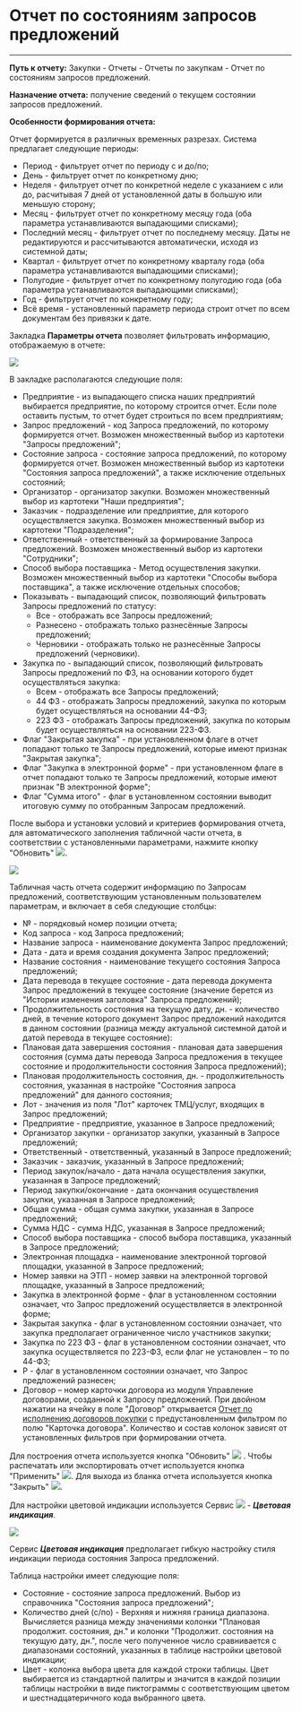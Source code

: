 ﻿# Отчет по состояниям запросов предложений
---
**Путь к отчету:** Закупки - Отчеты - Отчеты по закупкам - Отчет по состояниям запросов предложений.

**Назначение отчета:** получение сведений о текущем состоянии запросов предложений.

**Особенности формирования отчета:**

Отчет формируется в различных временных разрезах. Система предлагает следующие периоды:
* Период - фильтрует отчет по периоду с и до/по;
* День - фильтрует отчет по конкретному дню;
* Неделя - фильтрует отчет по конкретной неделе с указанием с или до, расчитывая 7 дней от установленной даты в большую или меньшую сторону;
* Месяц - фильтрует отчет по конкретному месяцу года (оба параметра устанавливаются выпадающими списками);
* Последний месяц - фильтрует отчет по последнему месяцу. Даты не редактируются и рассчитываются автоматически, исходя из системной даты;
* Квартал - фильтрует отчет по конкретному кварталу года (оба параметра устанавливаются выпадающими списками);
* Полугодие - фильтрует отчет по конкретному полугодию года (оба параметра устанавливаются выпадающими списками);
* Год - фильтрует отчет по конкретному году;
* Всё время - установленный параметр периода строит отчет по всем документам без привязки к дате.

Закладка **Параметры отчета** позволяет фильтровать информацию, отображаемую в отчете:

![](topic:Purchase.Закупки.AddFiles.Screenshot_Sakhno_22.png)

 В закладке располагаются следующие поля:
* Предприятие - из выпадающего списка наших предприятий выбирается предприятие, по которому строится отчет. Если поле оставить пустым, то отчет будет строиться по всем предприятиям;
* Запрос предложений - код Запроса предложений, по которому формируется отчет. Возможен множественный выбор из картотеки "Запросы предложений";
* Состояние запроса - состояние запроса предложений, по которому формируется отчет. Возможен множественный выбор из картотеки "Состояния запроса предложений", а также исключение отдельных состояний;
* Организатор - организатор закупки. Возможен множественный выбор из картотеки "Наши предприятия";
* Заказчик - подразделение или предприятие, для которого осуществляется закупка. Возможен множественный выбор из картотеки "Подразделения";
* Ответственный - ответственный за формирование Запроса предложений. Возможен множественный выбор из картотеки "Сотрудники";
* Способ выбора поставщика - Метод осуществления закупки. Возможен множественный выбор из картотеки "Способы выбора поставщика", а также исключение отдельных способов;
* Показывать - выпадающий список, позволяющий фильтровать Запросы предложений по статусу:
    * Все - отображать все Запросы предложений;
    * Разнесено - отображать только разнесённые Запросы предложений;
    * Черновики - отображать только не разнесённые Запросы предложений (черновики).
* Закупка по - выпадающий список, позволяющий фильтровать Запросы предложений по ФЗ, на основании которого будет осуществляться закупка:
    * Всем - отображать все Запросы предложений;
    * 44 ФЗ - отображать Запросы предложений, закупка по которым будет осуществляться на основании 44-ФЗ;
    * 223 ФЗ - отображать Запросы предложений, закупка по которым будет осуществляться на основании 223-ФЗ.
* Флаг "Закрытая закупка" - при установленном флаге в отчет попадают только те Запросы предложений, которые имеют признак "Закрытая закупка";
* Флаг "Закупка в электронной форме" - при установленном флаге в отчет попадают только те Запросы предложений, которые имеют признак "В электронной форме";
* Флаг "Сумма итого" - флаг в установленном состоянии выводит итоговую сумму по отобранным Запросам предложений.

После выбора и установки условий и критериев формирования отчета, для автоматического заполнения табличной части отчета, в соответствии с установленными параметрами, нажмите кнопку "Обновить" ![](topic:Bas.AddFiles.Btn_Refresh.png).

![](topic:Purchase.Закупки.AddFiles.Screenshot_Sakhno_23.png)

Табличная часть отчета содержит информацию по Запросам предложений, соответствующим установленным пользователем параметрам, и включает в себя следующие столбцы:
* № - порядковый номер позиции отчета;
* Код запроса - код Запроса предложений;
* Название запроса - наименование документа Запрос предложений;
* Дата - дата и время создания документа Запрос предложений;
* Название состояния - наименование текущего состояния Запроса предложений;
* Дата перевода в текущее состояние - дата перевода документа Запрос предложений в текущее состояние (значение берется из "Истории изменения заголовка" Запроса предложений);
* Продолжительность состояния на текущую дату, дн. - количество дней, в течение которого документ Запрос предложений находится в данном состоянии (разница между актуальной системной датой и датой перевода в текущее состояние):
* Плановая дата завершения состояния - плановая дата завершения состояния (сумма даты перевода Запроса предложения в текущее состояние и продолжительности состояния Запроса предложений);
* Плановая продолжительность состояния, дн. - продолжительность состояния, указанная в настройке "Состояния запроса предложений" для данного состояния;
* Лот - значения из поля "Лот" карточек ТМЦ/услуг, входящих в Запрос предложений;
* Предприятие - предприятие, указанное в Запросе предложений;
* Организатор закупки - организатор закупки, указанный в Запросе предложений;
* Ответственный - ответственный, указанный в Запросе предложений;
* Заказчик - заказчик, указанный в Запросе предложений;
* Период закупок/начало - дата начала осуществления закупки, указанная в Запросе предложений;
* Период закупки/окончание - дата окончания осуществления закупки, указанная в Запросе предложений;
* Общая сумма - общая сумма закупки, указанная в Запросе предложений;
* Сумма НДС - сумма НДС, указанная в Запросе предложений;
* Способ выбора поставщика - способ выбора поставщика, указанный в Запросе предложений;
* Электронная площадка - наименование электронной торговой площадки, указанной в Запросе предложений;
* Номер заявки на ЭТП - номер заявки на электронной торговой площадке, указанный в Запросе предложений;
* Закупка в электронной форме - флаг в установленном состоянии означает, что Запрос предложений осуществляется в электронной форме;
* Закрытая закупка - флаг в установленном состоянии означает, что закупка предполагает ограниченное число участников закупки;
* Закупка по 223 ФЗ - флаг в установленном состоянии означает, что закупка осуществляется по 223-ФЗ, если флаг не установлен – то по 44-ФЗ;
* Р - флаг в установленном состоянии означает, что Запрос предложений разнесен;
* Договор – номер карточки договора из модуля Управление договорами, созданной к Запросу предложений. При двойном нажатии на ячейку в поле "Договор" открывается [Отчет по исполнению договоров покупки](topic:.Закупки.Отчёты.Отчет_по_исполнению_договоров_покупки) с предустановленным фильтром по полю "Карточка договора".
Количество и состав колонок зависят от установленных фильтров при формировании отчета.

Для построения отчета используется кнопка "Обновить" ![](topic:Com.AddFiles.Buttons.Btn_Refresh.png) . Чтобы распечатать или экспортировать отчет используется кнопка "Применить" ![](topic:Com.AddFiles.Buttons.Btn_OK.png). Для выхода из бланка отчета используется кнопка "Закрыть" ![](topic:Com.AddFiles.Buttons.Btn_CloseCancel.png).

Для настройки цветовой индикации используется Сервис ![](topic:Com.AddFiles.Buttons.Btn_Services.png) - ***Цветовая индикация***.

![](topic:Purchase.Закупки.AddFiles.Screenshot_Sakhno_24.png)

Сервис ***Цветовая индикация*** предполагает гибкую настройку стиля индикации периода состояния Запроса предложений.

Таблица настройки имеет следующие поля:

* Состояние - состояние запроса предложений. Выбор из справочника "Состояния запроса предложений";
* Количество дней (с/по) - Верхняя и нижняя граница диапазона. Вычисляется разница между значениями колонки "Плановая продолжит. состояния, дн." и колонки "Продолжит. состояния на текущую дату, дн.", после чего полученное число сравнивается с диапазонами состояний, указанных в таблице настройки цветовой индикации;
* Цвет - колонка выбора цвета для каждой строки таблицы. Цвет выбирается из стандартной палитры и значится в каждой позиции таблицы настройки в виде пиктограммы с соответствующим цветом и шестнадцатеричного кода выбранного цвета.
